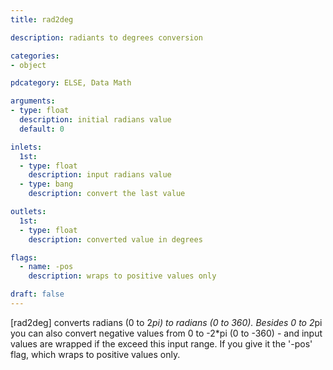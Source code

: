 ```yaml
---
title: rad2deg

description: radiants to degrees conversion

categories:
- object

pdcategory: ELSE, Data Math

arguments:
- type: float
  description: initial radians value
  default: 0

inlets:
  1st:
  - type: float
    description: input radians value
  - type: bang
    description: convert the last value

outlets:
  1st:
  - type: float
    description: converted value in degrees

flags:
  - name: -pos
    description: wraps to positive values only

draft: false
---
```


[rad2deg] converts radians (0 to 2*pi) to radians (0 to 360). Besides 0 to 2*pi you can also convert negative values from 0 to -2*pi (0 to -360) - and input values are wrapped if the exceed this input range. If you give it the '-pos' flag, which wraps to positive values only.
